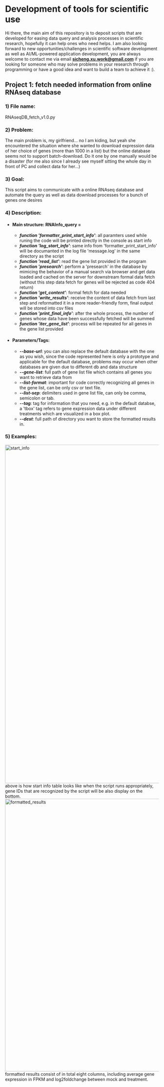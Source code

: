 # Development of tools for scientific use

Hi there, the main aim of this repository is to deposit scripts that are developed for easing data query and analysis processes in scientific research, hopefully it can help ones who need helps. I am also looking forward to new opportunities/challenges in scientific software development as well as AI/ML-powered application development, you are always welcome to contact me via email **sicheng.xu.work@gmail.com** if you are looking for someone who may solve problems in your research through programming or have a good idea and want to build a team to achieve it :).

## Project 1: fetch needed information from online RNAseq database

### 1) File name: 
RNAseqDB_fetch_v1.0.py

### 2) Problem:
The main problem is, my girlfriend... no I am kiding, but yeah she encountered the situation where she wanted to download expression data of her choice of genes (more than 1000 in a list) but the online database seems not to support batch-download. Do it one by one manually would be a disaster (for me also since I already see myself sitting the whole day in front of PC and collect data for her...)

### 3) Goal:
This script aims to communicate with a online RNAseq database and automate the query as well as data download processes for a bunch of genes one desires

### 4) Description:
- #### Main structure: RNAInfo_query = 
    - __*function 'formatter_print_start_info'*__: all paramters used while runing the code will be printed directly in the console as start info
    - __*function 'log_start_info'*__: same info from 'formatter_print_start_info' will be documanted in the log file 'message.log' in the same directory as the script
    - __*function 'read_list'*__: read the gene list provided in the program
    - __*function 'presearch'*__: perform a 'presearch' in the database by mimicing the behavior of a manual search via browser and get data loaded and cached on the server for downstream formal data fetch (without this step data fetch for genes will be rejected as code 404 return)
    - __*function 'get_content'*__: formal fetch for data needed
    - __*function 'write_results'*__: receive the content of data fetch from last step and reformatted it in a more reader-friendly form, final output will be stored into csv files
    - __*function 'print_final_info'*__: after the whole process, the number of genes whose data have been successfully fetched will be summed
    - __*function 'iter_gene_list'*__: process will be repeated for all genes in the gene list provided

- #### Parameters/Tags:
    - __*--base-url*__: you can also replace the default database with the one as you wish, since the code represented here is only a prototype and applicable for the default database, problems may occur when other databases are given due to different db and data structure
    - __*--gene-list*__: full path of gene list file which contains all genes you want to retrieve data from
    - __*--list-format*__: important for code correctly recognizing all genes in the gene list, can be only csv or text file.
    - __*--list-sep*__: delimiters used in gene list file, can only be comma, semicolon or tab.
    - __*--tag*__: tag for information that you need, e.g. in the default databse, a 'tbox' tag refers to gene expression data under different treatments which are visualized in a box plot.
    - __*--dest*__: full path of directory you want to store the formatted results in.

### 5) Examples:

<img width="1106" alt="start_info" src="https://github.com/user-attachments/assets/06db6733-f503-4865-ad6b-437de5572e72">
above is how start info table looks like when the script runs appropriately, gene IDs that are recognized by the script will be also display on the bottom.<br/>


<img width="891" alt="formatted_results" src="https://github.com/user-attachments/assets/65db8c92-4a34-4a16-8807-91f0b616b69f">
formatted results consist of in total eight columns, including average gene expression in FPKM and log2foldchange between mock and treatment.
